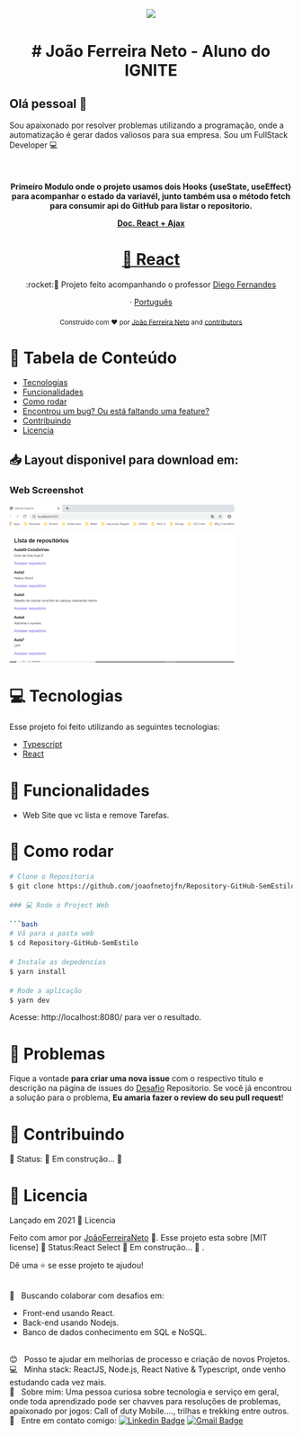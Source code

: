 <p align="center"><img width="auto" src="https://avatars1.githubusercontent.com/u/20828243?s=460&u=6b7db156aa91f513ca4b58f3bcc32efea1eaceaa&v=4"></p>

<h1 align="center">
# João Ferreira Neto - Aluno do IGNITE </h1>

## Olá pessoal 👋
Sou apaixonado por resolver problemas utilizando a programação, onde a automatização é gerar dados valiosos para sua empresa.
Sou um FullStack Developer :computer:

  &nbsp;
  <h4 align="center"> 
  Primeiro Modulo onde o projeto usamos dois Hooks {useState, useEffect} para acompanhar o estado da variavél,  junto também usa o método fetch para consumir api do GitHub para listar o repositorio.

  <a href="https://pt-br.reactjs.org/docs/faq-ajax.html"> Doc. React + Ajax</a>
  </h4>
  
  <h1 align="center">
    <a href="https://pt-br.reactjs.org/">🔗 React</a>
  </h1>

<p align="center">:rocket:🚀 Projeto feito acompanhando o professor <a href="https://github.com/diego3g">Diego Fernandes</a></p>

<p align="center">
    ·
    <a href="README.md">Português</a>
 </p>

<div align="center">
  <sub>Construído com ❤︎ por
    <a href="https://github.com/joaofnetojfn">João Ferreira Neto</a> and
    <a href="https://rocketseat.com.br/">
      contributors
    </a>
  </sub>
</div>


# :pushpin: Tabela de Conteúdo

* [Tecnologias](#computer-tecnologias)
* [Funcionalidades](#rocket-funcionalidades)
* [Como rodar](#construction_worker-como-rodar)
* [Encontrou um bug? Ou está faltando uma feature?](#bug-problemas)
* [Contribuindo](#tada-contribuindo)
* [Licencia](#closed_book-licencia)

<h2 align="left"> 📥 Layout disponivel para download em: </h2>

### Web Screenshot
<div style="display: flex; flex-direction: 'row'; align-items: 'center';">
   <img src="./IMG-Readme/index_web.png" width="400px">
</div> 

# :computer: Tecnologias
Esse projeto foi feito utilizando as seguintes tecnologias:

* [Typescript](https://www.typescriptlang.org/)      
* [React](https://reactjs.org/)  

# :rocket: Funcionalidades

* Web Site que vc lista e remove Tarefas.

# :construction_worker: Como rodar
```bash
# Clone o Repositoria
$ git clone https://github.com/joaofnetojfn/Repository-GitHub-SemEstilo.git

### 💻 Rode o Project Web

```bash
# Vá para a pasta web
$ cd Repository-GitHub-SemEstilo

# Instale as depedencias
$ yarn install

# Rode a aplicação
$ yarn dev

```
Acesse: http://localhost:8080/ para ver o resultado.

# :bug: Problemas

Fique a vontade **para criar uma nova issue** com o respectivo titulo e descrição na página de issues do [Desafio](https://github.com/joaofnetojfn/ignite-template-reactjs-conceitos-do-react/issues) Repositorio. Se você já encontrou a solução para o problema, **Eu amaria fazer o review do seu pull request**!

# :tada: Contribuindo

🚧  Status: 🚀 Em construção...  🚧

# :closed_book: Licencia

Lançado em 2021 :closed_book: Licencia

Feito com amor por [JoãoFerreiraNeto](https://github.com/joaofnetojfn) 🚀.
Esse projeto esta sobre [MIT license] 🚧  Status:React Select 🚀 Em construção...  🚧 .


Dê uma ⭐️ se esse projeto te ajudou!

 <br/> :purple_heart: &nbsp; Buscando colaborar com desafios em:<br/>
  - Front-end usando React. <br/>
  - Back-end usando Nodejs. <br/> 
  - Banco de dados conhecimento em SQL e NoSQL.
  
  
 <br/> :blush: &nbsp; Posso te ajudar em melhorias de processo e criação de novos Projetos.
 <br/> :computer: &nbsp; Minha stack: ReactJS, Node.js, React Native & Typescript, onde venho estudando cada vez mais.
 <br/> 💬  &nbsp; Sobre mim: Uma pessoa curiosa sobre tecnologia e serviço em geral, onde toda aprendizado pode ser chavves para resoluções de problemas, apaixonado por jogos: Call of duty Mobile...., trilhas e trekking entre outros.
  <br/> :email: &nbsp; Entre em contato comigo: [![Linkedin Badge](https://img.shields.io/badge/-JoaoFerreira-blue?style=flat-square&logo=Linkedin&logoColor=white&link=https://www.linkedin.com/in/joaoferreiraneto/)](https://www.linkedin.com/in/joaoferreiraneto/)
[![Gmail Badge](https://img.shields.io/badge/-joaofnetojfn@hotmail.com-c14438?style=flat-square&logo=Hotmail&logoColor=white&link=mailto:joaofnetojfn@hotamil.com)](mailto:joaofnetojfn@hotmail.com)
#
